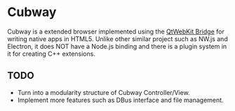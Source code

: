# Cubway

Cubway is a extended browser implemented using the [QtWebKit Bridge](http://doc.qt.io/qt-4.8/qtwebkit-bridge.html) for writing native apps in HTML5.
Unlike other similar project such as NW.js and Electron, it does NOT have a Node.js binding and there is a plugin system in it for creating C++ extensions.

## TODO

* Turn into a modularity structure of Cubway Controller/View.
* Implement more features such as DBus interface and file management.

